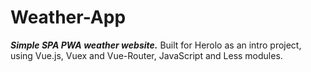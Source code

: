 # Weather-App 


***Simple SPA PWA weather website.***
Built for Herolo as an intro project, using Vue.js, Vuex and Vue-Router, JavaScript and Less modules.


